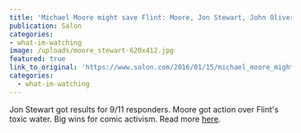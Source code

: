 ```yaml
---
title: 'Michael Moore might save Flint: Moore, Jon Stewart, John Oliver keep proving satirists get more done than politicians'
publication: Salon
categories: 
- what-im-watching
image: /uploads/moore_stewart-620x412.jpg
featured: true
link_to_original: 'https://www.salon.com/2016/01/15/michael_moore_might_save_flint_moore_jon_stewart_john_oliver_keep_proving_satirists_get_more_done_than_politicians/'
categories:
  - what-im-watching
---
```

Jon Stewart got results for 9/11 responders. Moore got action over Flint's toxic water. Big wins for comic activism. Read more [here](https://www.salon.com/2016/01/15/michael_moore_might_save_flint_moore_jon_stewart_john_oliver_keep_proving_satirists_get_more_done_than_politicians/).